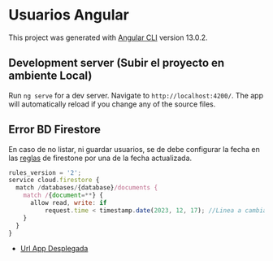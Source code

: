 # Usuarios Angular

This project was generated with [Angular CLI](https://github.com/angular/angular-cli) version 13.0.2.

## Development server (Subir el proyecto en ambiente Local)

Run `ng serve` for a dev server. Navigate to `http://localhost:4200/`. The app will automatically reload if you change any of the source files.

## Error BD Firestore
En caso de no listar, ni guardar usuarios, se de debe configurar la fecha en las [reglas](https://console.firebase.google.com/project/usuarios-e46c2/firestore/rules?hl=es)  de firestone por una de la fecha actualizada.

```javascript
rules_version = '2';
service cloud.firestore {
  match /databases/{database}/documents {
    match /{document=**} {
      allow read, write: if
          request.time < timestamp.date(2023, 12, 17); //Linea a cambiar
    }
  }
}

```

-  [Url App Desplegada](https://faber-user.vercel.app/list-usuarios)

